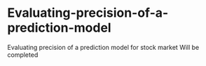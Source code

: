 # Evaluating-precision-of-a-prediction-model
Evaluating precision of a prediction model for stock market
Will be completed
